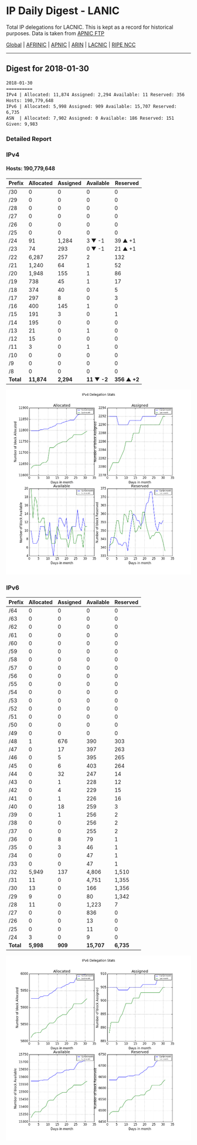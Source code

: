 # IP Daily Digest - LANIC

Total IP delegations for LACNIC. This is kept as a record for historical purposes. Data is taken from [APNIC FTP](https://ftp.apnic.net/)

[Global](https://github.com/csmets/IP-Daily-Digest) | [AFRINIC](https://github.com/csmets/IP-Daily-Digest/tree/master/archives/AFRINIC) | [APNIC](https://github.com/csmets/IP-Daily-Digest/tree/master/archives/APNIC) | [ARIN](https://github.com/csmets/IP-Daily-Digest/tree/master/archives/ARIN) | [LACNIC](https://github.com/csmets/IP-Daily-Digest/tree/master/archives/LACNIC) | [RIPE NCC](https://github.com/csmets/IP-Daily-Digest/tree/master/archives/RIPE_NCC)

---

## Digest for 2018-01-30
```
2018-01-30
==========
IPv4 | Allocated: 11,874 Assigned: 2,294 Available: 11 Reserved: 356 Hosts: 190,779,648
IPv6 | Allocated: 5,998 Assigned: 909 Available: 15,707 Reserved: 6,735
ASN  | Allocated: 7,902 Assigned: 0 Available: 186 Reserved: 151 Given: 9,983
```

### Detailed Report

### IPv4

#### Hosts: **190,779,648**

| Prefix | Allocated | Assigned | Available | Reserved |
| ----- | ----- | ----- | ----- | ----- |
| /30 | 0 | 0 | 0 | 0 |
| /29 | 0 | 0 | 0 | 0 |
| /28 | 0 | 0 | 0 | 0 |
| /27 | 0 | 0 | 0 | 0 |
| /26 | 0 | 0 | 0 | 0 |
| /25 | 0 | 0 | 0 | 0 |
| /24 | 91 | 1,284 | 3 ▼ -1 | 39 ▲ +1 |
| /23 | 74 | 293 | 0 ▼ -1 | 21 ▲ +1 |
| /22 | 6,287 | 257 | 2 | 132 |
| /21 | 1,240 | 64 | 1 | 52 |
| /20 | 1,948 | 155 | 1 | 86 |
| /19 | 738 | 45 | 1 | 17 |
| /18 | 374 | 40 | 0 | 5 |
| /17 | 297 | 8 | 0 | 3 |
| /16 | 400 | 145 | 1 | 0 |
| /15 | 191 | 3 | 0 | 1 |
| /14 | 195 | 0 | 0 | 0 |
| /13 | 21 | 0 | 1 | 0 |
| /12 | 15 | 0 | 0 | 0 |
| /11 | 3 | 0 | 1 | 0 |
| /10 | 0 | 0 | 0 | 0 |
| /9 | 0 | 0 | 0 | 0 |
| /8 | 0 | 0 | 0 | 0 |
| **Total** | **11,874** | **2,294** | **11 ▼ -2** | **356 ▲ +2** |

![ipv4-stats](ipv4-figure.png)

### IPv6

| Prefix | Allocated | Assigned | Available | Reserved |
| ----- | ----- | ----- | ----- | ----- |
| /64 | 0 | 0 | 0 | 0 |
| /63 | 0 | 0 | 0 | 0 |
| /62 | 0 | 0 | 0 | 0 |
| /61 | 0 | 0 | 0 | 0 |
| /60 | 0 | 0 | 0 | 0 |
| /59 | 0 | 0 | 0 | 0 |
| /58 | 0 | 0 | 0 | 0 |
| /57 | 0 | 0 | 0 | 0 |
| /56 | 0 | 0 | 0 | 0 |
| /55 | 0 | 0 | 0 | 0 |
| /54 | 0 | 0 | 0 | 0 |
| /53 | 0 | 0 | 0 | 0 |
| /52 | 0 | 0 | 0 | 0 |
| /51 | 0 | 0 | 0 | 0 |
| /50 | 0 | 0 | 0 | 0 |
| /49 | 0 | 0 | 0 | 0 |
| /48 | 1 | 676 | 390 | 303 |
| /47 | 0 | 17 | 397 | 263 |
| /46 | 0 | 5 | 395 | 265 |
| /45 | 0 | 6 | 403 | 264 |
| /44 | 0 | 32 | 247 | 14 |
| /43 | 0 | 1 | 228 | 12 |
| /42 | 0 | 4 | 229 | 15 |
| /41 | 0 | 1 | 226 | 16 |
| /40 | 0 | 18 | 259 | 3 |
| /39 | 0 | 1 | 256 | 2 |
| /38 | 0 | 0 | 256 | 2 |
| /37 | 0 | 0 | 255 | 2 |
| /36 | 0 | 8 | 79 | 1 |
| /35 | 0 | 3 | 46 | 1 |
| /34 | 0 | 0 | 47 | 1 |
| /33 | 0 | 0 | 47 | 1 |
| /32 | 5,949 | 137 | 4,806 | 1,510 |
| /31 | 11 | 0 | 4,751 | 1,355 |
| /30 | 13 | 0 | 166 | 1,356 |
| /29 | 9 | 0 | 80 | 1,342 |
| /28 | 11 | 0 | 1,223 | 7 |
| /27 | 0 | 0 | 836 | 0 |
| /26 | 0 | 0 | 13 | 0 |
| /25 | 0 | 0 | 11 | 0 |
| /24 | 3 | 0 | 9 | 0 |
| **Total** | **5,998** | **909** | **15,707** | **6,735** |

![ipv6-stats](ipv6-figure.png)